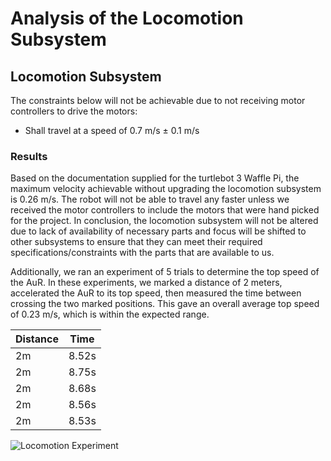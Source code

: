 # Analysis of the Locomotion Subsystem

## Locomotion Subsystem
The constraints below will not be achievable due to not receiving motor controllers to drive the motors:
 - Shall travel at a speed of 0.7 m/s ± 0.1 m/s

### Results
Based on the documentation supplied for the turtlebot 3 Waffle Pi, the maximum velocity achievable without upgrading the locomotion subsystem is 0.26 m/s. The robot will not be able to travel any faster unless we received the motor controllers to include the motors that were hand picked for the project. 
In conclusion, the locomotion subsystem will not be altered due to lack of availability of necessary parts and focus will be shifted to other subsystems to ensure that they can meet their required specifications/constraints with the parts that are available to us.

Additionally, we ran an experiment of 5 trials to determine the top speed of the AuR. In these experiments, we marked a distance of 2 meters, accelerated the AuR to its top speed, then measured the time between crossing the two marked positions. This gave an overall average top speed of 0.23 m/s, which is within the expected range.

| Distance | Time |
|----------|------|
| 2m       | 8.52s|
| 2m       | 8.75s|
| 2m       | 8.68s|
| 2m       | 8.56s|
| 2m       | 8.53s|

![Locomotion Experiment](Documentation/Images/locomotion/locomotion_experiment.png)

